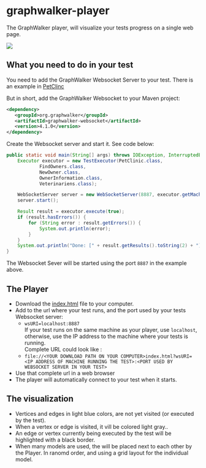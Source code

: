 # graphwalker-player

The GraphWalker player, will visualize your tests progress on a single web page.

![](gifs/gw-player-petclinic.gif)

## What you need to do in your test

You need to add the GraphWalker Websocket Server to your test. There is an example in [PetClinc](https://github.com/GraphWalker/graphwalker-example/blob/master/java-petclinic/src/main/java/com/company/runners/WebSocketApplication.java)

But in short, add the GraphWalker Websocket to your Maven project:

```xml
<dependency>
   <groupId>org.graphwalker</groupId>
   <artifactId>graphwalker-websocket</artifactId>
   <version>4.1.0</version>
</dependency>
```

Create the Websocket server and start it. See code below:

```java
public static void main(String[] args) throws IOException, InterruptedException {
    Executor executor = new TestExecutor(PetClinic.class,
            FindOwners.class,
            NewOwner.class,
            OwnerInformation.class,
            Veterinariens.class);

    WebSocketServer server = new WebSocketServer(8887, executor.getMachine());
    server.start();

    Result result = executor.execute(true);
    if (result.hasErrors()) {
        for (String error : result.getErrors()) {
            System.out.println(error);
        }
    }
    System.out.println("Done: [" + result.getResults().toString(2) + "]");
}
```

The Websocket Sever will be started using the port `8887` in the example above.

## The Player

* Download the [index.html](index.html) file to your computer.
* Add to the url where your test runs, and the port used by your tests Websocket server: <br>
  * `wsURI=localhost:8887`<br>
 If your test runs on the same machine as your player, use `localhost`, otherwise, use the IP address to the machine where your tests is running.<br>
 Complete URL could look like :<br>
  * `file://<YOUR DOWNLOAD PATH ON YOUR COMPUTER>index.html?wsURI=<IP ADDRESS OF MACHINE RUNNING THE TEST>:<PORT USED BY WEBSOCKET SERVER IN YOUR TEST>`
* Use that complete url in a web browser
* The player will automatically connect to your test when it starts.

## The visualization

* Vertices and edges in light blue colors, are not yet visited (or executed by the test).
* When a vertex or edge is visited, it vill be colored light gray..
* An edge or vertex currently being executed by the test  will be highlighted with a black border.
* When many models are used, the will be placed next to each other by the Player. In ranomd order, and using a grid layout for the individual model.
